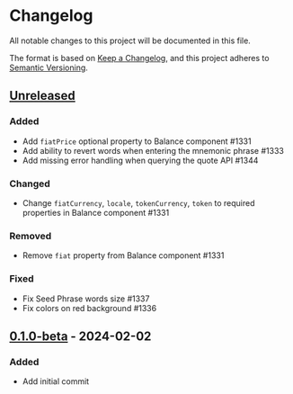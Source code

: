 # Changelog

All notable changes to this project will be documented in this file.

The format is based on [Keep a Changelog](https://keepachangelog.com/en/1.0.0/),
and this project adheres to [Semantic Versioning](https://semver.org/spec/v2.0.0.html).

## [Unreleased]

### Added

- Add `fiatPrice` optional property to Balance component #1331
- Add ability to revert words when entering the mnemonic phrase #1333
- Add missing error handling when querying the quote API #1344

### Changed

- Change `fiatCurrency`, `locale`, `tokenCurrency`, `token` to required properties in Balance component #1331

### Removed

- Remove `fiat` property from Balance component #1331

### Fixed

- Fix Seed Phrase words size #1337
- Fix colors on red background #1336

## [0.1.0-beta] - 2024-02-02

### Added

- Add initial commit

<!-- ISSUES -->

<!-- VERSIONS -->
[Unreleased]: https://github.com/dusk-network/rusk/compare/web-wallet-0.1.0-beta...HEAD
[0.1.0-beta]: https://github.com/dusk-network/rusk/tree/web-wallet-0.1.0-beta
